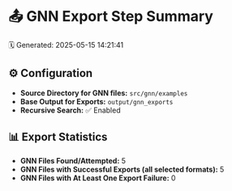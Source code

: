 # 📤 GNN Export Step Summary

🗓️ Generated: 2025-05-15 14:21:41

## ⚙️ Configuration
- **Source Directory for GNN files:** `src/gnn/examples`
- **Base Output for Exports:** `output/gnn_exports`
- **Recursive Search:** ✅ Enabled

## 📊 Export Statistics
- **GNN Files Found/Attempted:** 5
- **GNN Files with Successful Exports (all selected formats):** 5
- **GNN Files with At Least One Export Failure:** 0
